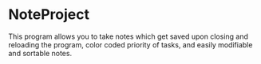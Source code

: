 # NoteProject

This program allows you to take notes which get saved upon closing and reloading the program, color coded priority of tasks, and easily modifiable and sortable notes.
